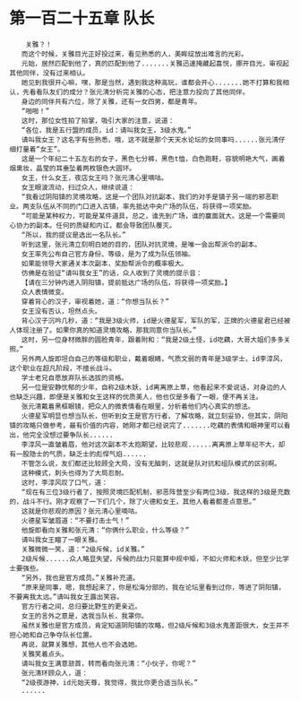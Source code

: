 # 第一百二十五章 队长
        关雅？！
       而这个时候，关雅目光正好投过来，看见熟悉的人，美眸绽放出难言的光彩。
       元始，居然匹配到他了，真的匹配到他了.......关雅迅速掩藏起喜悦，挪开目光，审视起其他同伴，没有过来相认。
       她见到我很开心嘛，嘿，那是当然，遇到我这种高玩，谁都会开心.......她不打算和我相认，先看看队友们的成分？张元清分析完关雅的心态，把注意力投向了其他同伴。
       身边的同伴共有六位，除了关雅，还有一女四男，都是青年。
       “啪啪！”
       这时，那位女性拍了拍掌，吸引大家的注意，说道：
       “各位，我是五行盟的成员，id：请叫我女王，3级水鬼。”
       请叫我女王？这名字有些熟悉，哦，这不就是那个天天水论坛的女同事吗......张元清仔细打量着“女王”。
       这是一个年纪二十五左右的女子，黑色七分裤，黑色t恤，白色跑鞋，容貌明艳大气，画着烟熏妆，晶莹的耳垂坠着两枚银色大圆环。
       女王，什么女王，夜店女王吗？张元清心里嘀咕。
       女王眼波流动，扫过众人，继续说道：
       “我看过阴阳镇的灵境攻略，这是一个团队对抗副本，我们的对手是镇子另一端的邪恶职业。两支队伍从不同的门口进入古镇，率先抵达中央广场的队伍，将获得一项奖励。
       “可能是某种权力，可能是某件道具，总之，谁先到广场，谁的赢面就大。这是一个需要同心协力的副本。任何的质疑和内讧，都会导致团队覆灭。
       “所以，我的提议是选出一名队长。”
       听到这里，张元清立刻明白她的目的，团队对抗灵境，是唯一会出帮派令的副本。
       女王率先公布自己官方身份、等级，是为了成为队伍领袖。
       如果能领导大家通关本次副本，奖励帮派令的概率极大。
       仿佛是在验证“请叫我女王”的话，众人收到了灵境的提示音：
       【请在三分钟内进入阴阳镇，提前抵达广场的队伍，将获得一项奖励。】
       众人表情微变。
       穿着背心的汉子，审视着她，道：“你想当队长？”
       女王没有否认，坦然点头。
       背心汉子沉吟几秒，道：“我是3级火师，id是火德星军，军队的军，正牌的火德星君已经被人体现注册了。如果你真的知道灵境攻略，那我同意你当队长。”
       这时，另一位身材微胖的圆脸青年，跟着附和：“我是2级土怪，id吃藕，大哥大姐们多多关照。”
       另外两人旋即坦白自己的等级和职业，戴着眼睛，气质文弱的青年是3级学士，id李淳风，这个职业在超凡阶段，不擅长战斗。
       学士老兄自愿放弃队长选拔的资格。
       另一位是安静忧郁的少年，自称2级木妖，id离离原上草，他看起来不爱说话，对身边的人也缺乏兴趣，即便是关雅和女王这样的优质美人，他也仅是多看了一眼，便不再关注。
       张元清戴着黑框眼镜，把众人的微表情看在眼里，分析着他们内心真实的想法。
       火德星军明显也想当队长，但听到女王是官方行者，了解攻略，就立刻妥协，但其实，阴阳镇的攻略只做参考，最有价值的内容，她刚才都已经说完了.......吃藕的表情和眼神里可以看出，他完全没想过要争队长......
       李淳风一直皱着眉，他对这次副本不太抱期望，比较悲观......离离原上草年纪不大，却有一股隐士的气质，缺乏士的彪悍气焰......
       不管怎么说，友们都还比较顾全大局，没有无脑刺，这就是队对抗和组队模式的区别啊。
       这种模式，刺头也得为了大局忍耐。
       这时，李淳风叹了口气，道：
       “现在有三位3级行者了，按照灵境匹配机制，邪恶阵营至少有两位3级，我这样的3级是充数的，战斗不行。刚才观察了一下们几个，除了火德和女王，其他人看着都差点意思。”
       这就是你悲观的原因？张元清心里嘀咕。
       火德星军皱眉道：“不要打击士气！”
       他旋即看向关雅和张元清：“你俩什么职业，什么等级？”
       请叫我女王瞄了一眼关雅。
       关雅微微一笑，道：“2级斥候，id关雅。”
       2级斥候......众人略显失望，斥候的战力只能算中规中矩，不如火师和木妖，但至少比学士要强些。
       “另外，我也是官方成员。”关雅补充道。
       “原来是同事，嗯，我想起来了，你是松海分部的，我在论坛里看到过你，等进了阴阳镇，不要离我太远。”请叫我女王露出笑容。
       官方行者之间，总归要比野生的更亲近。
       女王的言外之意是，选我当队长，我罩你。
       虽然关雅也是官方成员，肯定知道阴阳镇的攻略，但2级斥候和3级水鬼差距很大，女王并不担心她和自己争夺队长位置。
       再说，就算关雅想，其他人也不会选她。
       关雅笑着点头。
       请叫我女王满意颔首，转而看向张元清：“小伙子，你呢？”
       张元清环顾众人，道：
       “2级夜游神，id元始天尊，我觉得，我比你更合适当队长。”
       ......